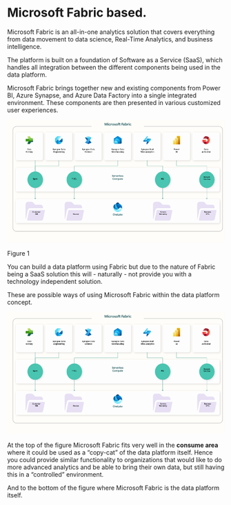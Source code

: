 # Microsoft Fabric based.

Microsoft Fabric is an all-in-one analytics solution that covers everything from data movement to data science, Real-Time Analytics, and business intelligence.

The platform is built on a foundation of Software as a Service (SaaS), which handles all integration between the different components being used in the data platform.

Microsoft Fabric brings together new and existing components from Power BI, Azure Synapse, and Azure Data Factory into a single integrated environment. These components are then presented in various customized user experiences.

![figure1](../images/Fabric.bmp)
 
Figure 1

You can build a data platform using Fabric but due to the nature of Fabric being a SaaS solution this will - naturally - not provide you with a technology independent solution.

These are possible ways of using Microsoft Fabric within the data platform concept.

![Fabric](../images/Fabric.bmp)

At the top of the figure Microsoft Fabric fits very well in the **consume area** where it could be used as a “copy-cat” of the data platform itself. Hence you could provide similar functionality to organizations that would like to do more advanced analytics and be able to bring their own data, but still having this in a “controlled” environment.

And to the bottom of the figure where Microsoft Fabric is the data platform itself.
